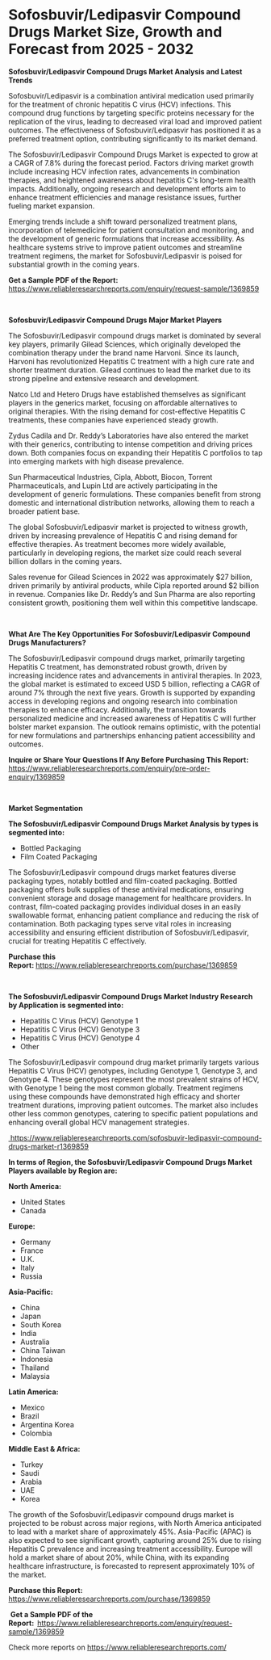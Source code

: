 <p><h1>Sofosbuvir/Ledipasvir Compound Drugs Market Size, Growth and Forecast from 2025 - 2032</h1></p><p><strong>Sofosbuvir/Ledipasvir Compound Drugs Market Analysis and Latest Trends</strong></p>
<p><p>Sofosbuvir/Ledipasvir is a combination antiviral medication used primarily for the treatment of chronic hepatitis C virus (HCV) infections. This compound drug functions by targeting specific proteins necessary for the replication of the virus, leading to decreased viral load and improved patient outcomes. The effectiveness of Sofosbuvir/Ledipasvir has positioned it as a preferred treatment option, contributing significantly to its market demand.</p><p>The Sofosbuvir/Ledipasvir Compound Drugs Market is expected to grow at a CAGR of 7.8% during the forecast period. Factors driving market growth include increasing HCV infection rates, advancements in combination therapies, and heightened awareness about hepatitis C's long-term health impacts. Additionally, ongoing research and development efforts aim to enhance treatment efficiencies and manage resistance issues, further fueling market expansion. </p><p>Emerging trends include a shift toward personalized treatment plans, incorporation of telemedicine for patient consultation and monitoring, and the development of generic formulations that increase accessibility. As healthcare systems strive to improve patient outcomes and streamline treatment regimens, the market for Sofosbuvir/Ledipasvir is poised for substantial growth in the coming years.</p></p>
<p><strong>Get a Sample PDF of the Report:&nbsp;</strong> <a href="https://www.reliableresearchreports.com/enquiry/request-sample/1369859?utm_campaign=3260&utm_medium=2&utm_source=Github&utm_content=ia&utm_term=22032025&utm_id=sofosbuvirledipasvir-compound-drugs">https://www.reliableresearchreports.com/enquiry/request-sample/1369859</a></p>
<p>&nbsp;</p>
<p><strong>Sofosbuvir/Ledipasvir Compound Drugs Major Market Players</strong></p>
<p><p>The Sofosbuvir/Ledipasvir compound drugs market is dominated by several key players, primarily Gilead Sciences, which originally developed the combination therapy under the brand name Harvoni. Since its launch, Harvoni has revolutionized Hepatitis C treatment with a high cure rate and shorter treatment duration. Gilead continues to lead the market due to its strong pipeline and extensive research and development.</p><p>Natco Ltd and Hetero Drugs have established themselves as significant players in the generics market, focusing on affordable alternatives to original therapies. With the rising demand for cost-effective Hepatitis C treatments, these companies have experienced steady growth. </p><p>Zydus Cadila and Dr. Reddy’s Laboratories have also entered the market with their generics, contributing to intense competition and driving prices down. Both companies focus on expanding their Hepatitis C portfolios to tap into emerging markets with high disease prevalence.</p><p>Sun Pharmaceutical Industries, Cipla, Abbott, Biocon, Torrent Pharmaceuticals, and Lupin Ltd are actively participating in the development of generic formulations. These companies benefit from strong domestic and international distribution networks, allowing them to reach a broader patient base.</p><p>The global Sofosbuvir/Ledipasvir market is projected to witness growth, driven by increasing prevalence of Hepatitis C and rising demand for effective therapies. As treatment becomes more widely available, particularly in developing regions, the market size could reach several billion dollars in the coming years.</p><p>Sales revenue for Gilead Sciences in 2022 was approximately $27 billion, driven primarily by antiviral products, while Cipla reported around $2 billion in revenue. Companies like Dr. Reddy’s and Sun Pharma are also reporting consistent growth, positioning them well within this competitive landscape.</p></p>
<p>&nbsp;</p>
<p><strong>What Are The Key Opportunities For Sofosbuvir/Ledipasvir Compound Drugs Manufacturers?</strong></p>
<p><p>The Sofosbuvir/Ledipasvir compound drugs market, primarily targeting Hepatitis C treatment, has demonstrated robust growth, driven by increasing incidence rates and advancements in antiviral therapies. In 2023, the global market is estimated to exceed USD 5 billion, reflecting a CAGR of around 7% through the next five years. Growth is supported by expanding access in developing regions and ongoing research into combination therapies to enhance efficacy. Additionally, the transition towards personalized medicine and increased awareness of Hepatitis C will further bolster market expansion. The outlook remains optimistic, with the potential for new formulations and partnerships enhancing patient accessibility and outcomes.</p></p>
<p><strong>Inquire or Share Your Questions If Any Before Purchasing This Report:</strong> <a href="https://www.reliableresearchreports.com/enquiry/pre-order-enquiry/1369859?utm_campaign=3260&utm_medium=2&utm_source=Github&utm_content=ia&utm_term=22032025&utm_id=sofosbuvirledipasvir-compound-drugs">https://www.reliableresearchreports.com/enquiry/pre-order-enquiry/1369859</a></p>
<p>&nbsp;</p>
<p><strong>Market Segmentation</strong></p>
<p><strong>The Sofosbuvir/Ledipasvir Compound Drugs Market Analysis by types is segmented into:</strong></p>
<p><ul><li>Bottled Packaging</li><li>Film Coated Packaging</li></ul></p>
<p><p>The Sofosbuvir/Ledipasvir compound drugs market features diverse packaging types, notably bottled and film-coated packaging. Bottled packaging offers bulk supplies of these antiviral medications, ensuring convenient storage and dosage management for healthcare providers. In contrast, film-coated packaging provides individual doses in an easily swallowable format, enhancing patient compliance and reducing the risk of contamination. Both packaging types serve vital roles in increasing accessibility and ensuring efficient distribution of Sofosbuvir/Ledipasvir, crucial for treating Hepatitis C effectively.</p></p>
<p><strong>Purchase this Report:&nbsp;</strong><a href="https://www.reliableresearchreports.com/purchase/1369859?utm_campaign=3260&utm_medium=2&utm_source=Github&utm_content=ia&utm_term=22032025&utm_id=sofosbuvirledipasvir-compound-drugs">https://www.reliableresearchreports.com/purchase/1369859</a></p>
<p>&nbsp;</p>
<p><strong>The Sofosbuvir/Ledipasvir Compound Drugs Market Industry Research by Application is segmented into:</strong></p>
<p><ul><li>Hepatitis C Virus (HCV) Genotype 1</li><li>Hepatitis C Virus (HCV) Genotype 3</li><li>Hepatitis C Virus (HCV) Genotype 4</li><li>Other</li></ul></p>
<p><p>The Sofosbuvir/Ledipasvir compound drug market primarily targets various Hepatitis C Virus (HCV) genotypes, including Genotype 1, Genotype 3, and Genotype 4. These genotypes represent the most prevalent strains of HCV, with Genotype 1 being the most common globally. Treatment regimens using these compounds have demonstrated high efficacy and shorter treatment durations, improving patient outcomes. The market also includes other less common genotypes, catering to specific patient populations and enhancing overall global HCV management strategies.</p></p>
<p><a href="https://www.reliableresearchreports.com/sofosbuvir-ledipasvir-compound-drugs-market-r1369859?utm_campaign=3260&utm_medium=2&utm_source=Github&utm_content=ia&utm_term=22032025&utm_id=sofosbuvirledipasvir-compound-drugs">&nbsp;https://www.reliableresearchreports.com/sofosbuvir-ledipasvir-compound-drugs-market-r1369859</a></p>
<p><strong>In terms of Region, the Sofosbuvir/Ledipasvir Compound Drugs Market Players available by Region are:</strong></p>
<p>
    <p> <strong> North America: </strong>
        <ul>
            <li>United States</li>
            <li>Canada</li>
        </ul>
        </p> 
    <p> <strong> Europe: </strong>
        <ul>
            <li>Germany</li>
            <li>France</li>
            <li>U.K.</li>
            <li>Italy</li>
            <li>Russia</li>
        </ul>
        </p> 
    <p> <strong> Asia-Pacific: </strong>
        <ul>
            <li>China</li>
            <li>Japan</li>
            <li>South Korea</li>
            <li>India</li>
            <li>Australia</li>
            <li>China Taiwan</li>
            <li>Indonesia</li>
            <li>Thailand</li>
            <li>Malaysia</li>
        </ul>
        </p> 
    <p> <strong> Latin America: </strong>
        <ul>
            <li>Mexico</li>
            <li>Brazil</li>
            <li>Argentina Korea</li>
            <li>Colombia</li>
        </ul>
        </p> 
    <p> <strong> Middle East & Africa: </strong>
        <ul>
            <li>Turkey</li>
            <li>Saudi</li>
            <li>Arabia</li>
            <li>UAE</li>
            <li>Korea</li>
        </ul>
    </p>
    </p>
<p><p>The growth of the Sofosbuvir/Ledipasvir compound drugs market is projected to be robust across major regions, with North America anticipated to lead with a market share of approximately 45%. Asia-Pacific (APAC) is also expected to see significant growth, capturing around 25% due to rising Hepatitis C prevalence and increasing treatment accessibility. Europe will hold a market share of about 20%, while China, with its expanding healthcare infrastructure, is forecasted to represent approximately 10% of the market.</p></p>
<p><strong>Purchase this Report: </strong><a href="https://www.reliableresearchreports.com/purchase/1369859?utm_campaign=3260&utm_medium=2&utm_source=Github&utm_content=ia&utm_term=22032025&utm_id=sofosbuvirledipasvir-compound-drugs">https://www.reliableresearchreports.com/purchase/1369859</a></p>
<p>&nbsp;<strong>Get a Sample PDF of the Report:&nbsp;&nbsp;</strong><a href="https://www.reliableresearchreports.com/enquiry/request-sample/1369859?utm_campaign=3260&utm_medium=2&utm_source=Github&utm_content=ia&utm_term=22032025&utm_id=sofosbuvirledipasvir-compound-drugs">https://www.reliableresearchreports.com/enquiry/request-sample/1369859</a></p>
<p><strong></strong></p>
<p>Check more reports on <a href="https://www.reliableresearchreports.com/?utm_campaign=3260&utm_medium=2&utm_source=Github&utm_content=ia&utm_term=22032025&utm_id=sofosbuvirledipasvir-compound-drugs">https://www.reliableresearchreports.com/</a></p>
